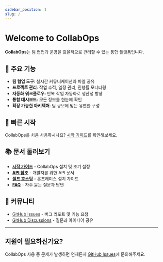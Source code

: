 ```yaml
---
sidebar_position: 1
slug: /
---
```


# Welcome to CollabOps

**CollabOps**는 팀 협업과 운영을 효율적으로 관리할 수 있는 통합 플랫폼입니다.

## 🎯 주요 기능

- **팀 협업 도구**: 실시간 커뮤니케이션과 파일 공유
- **프로젝트 관리**: 작업 추적, 일정 관리, 진행률 모니터링  
- **자동화 워크플로우**: 반복 작업 자동화로 생산성 향상
- **통합 대시보드**: 모든 정보를 한눈에 확인
- **확장 가능한 아키텍처**: 팀 규모에 맞는 유연한 구성

## 🚀 빠른 시작

CollabOps를 처음 사용하시나요? [시작 가이드](/docs/getting-started)를 확인해보세요.

## 📚 문서 둘러보기

- **[시작 가이드](/docs/getting-started)** - CollabOps 설치 및 초기 설정
- **[API 참조](/docs/api)** - 개발자를 위한 API 문서  
- **[셀프 호스팅](/docs/self-hosting)** - 온프레미스 설치 가이드
- **[FAQ](/docs/faq)** - 자주 묻는 질문과 답변

## 🤝 커뮤니티

- [GitHub Issues](https://github.com/collabops/collabops/issues) - 버그 리포트 및 기능 요청
- [GitHub Discussions](https://github.com/collabops/collabops/discussions) - 질문과 아이디어 공유

---

## 지원이 필요하신가요?

CollabOps 사용 중 문제가 발생하면 언제든지 [GitHub Issues](https://github.com/collabops/collabops/issues)에 문의해주세요.
